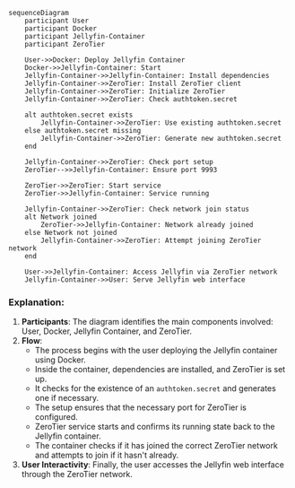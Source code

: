 ```mermaid
sequenceDiagram
    participant User
    participant Docker
    participant Jellyfin-Container
    participant ZeroTier

    User->>Docker: Deploy Jellyfin Container
    Docker->>Jellyfin-Container: Start
    Jellyfin-Container->>Jellyfin-Container: Install dependencies
    Jellyfin-Container->>ZeroTier: Install ZeroTier client
    Jellyfin-Container->>ZeroTier: Initialize ZeroTier
    Jellyfin-Container->>ZeroTier: Check authtoken.secret

    alt authtoken.secret exists
        Jellyfin-Container->>ZeroTier: Use existing authtoken.secret
    else authtoken.secret missing
        Jellyfin-Container->>ZeroTier: Generate new authtoken.secret
    end
    
    Jellyfin-Container->>ZeroTier: Check port setup
    ZeroTier-->>Jellyfin-Container: Ensure port 9993

    ZeroTier->>ZeroTier: Start service
    ZeroTier->>Jellyfin-Container: Service running
    
    Jellyfin-Container->>ZeroTier: Check network join status
    alt Network joined
        ZeroTier->>Jellyfin-Container: Network already joined
    else Network not joined
        Jellyfin-Container->>ZeroTier: Attempt joining ZeroTier network
    end
    
    User->>Jellyfin-Container: Access Jellyfin via ZeroTier network
    Jellyfin-Container->>User: Serve Jellyfin web interface
```

### Explanation:
1. **Participants**: The diagram identifies the main components involved: User, Docker, Jellyfin Container, and ZeroTier.
2. **Flow**: 
   - The process begins with the user deploying the Jellyfin container using Docker.
   - Inside the container, dependencies are installed, and ZeroTier is set up.
   - It checks for the existence of an `authtoken.secret` and generates one if necessary.
   - The setup ensures that the necessary port for ZeroTier is configured.
   - ZeroTier service starts and confirms its running state back to the Jellyfin container.
   - The container checks if it has joined the correct ZeroTier network and attempts to join if it hasn't already.
3. **User Interactivity**: Finally, the user accesses the Jellyfin web interface through the ZeroTier network.

